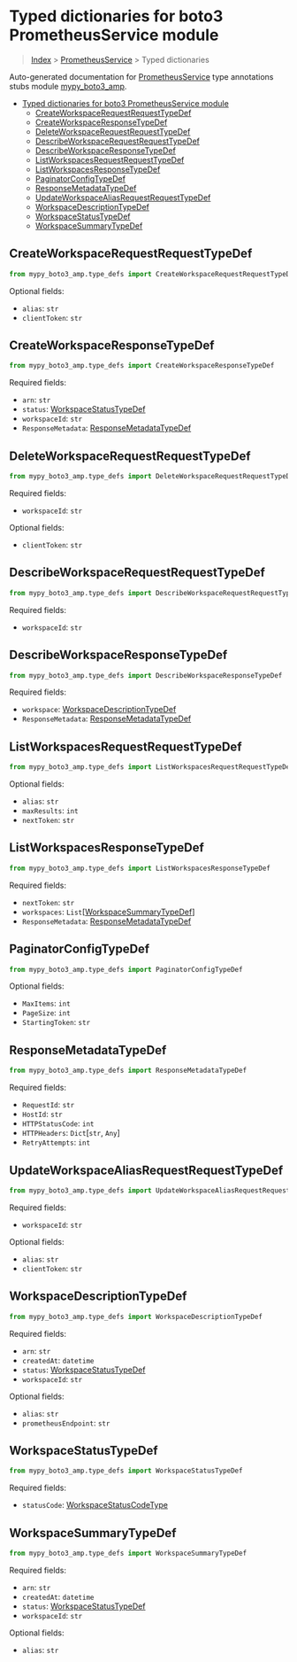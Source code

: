 # Typed dictionaries for boto3 PrometheusService module

> [Index](..) > [PrometheusService](.) > Typed dictionaries

Auto-generated documentation for
[PrometheusService](https://boto3.amazonaws.com/v1/documentation/api/latest/reference/services/amp.html#PrometheusService)
type annotations stubs module
[mypy_boto3_amp](https://pypi.org/project/mypy-boto3-amp/).

- [Typed dictionaries for boto3 PrometheusService module](#typed-dictionaries-for-boto3-prometheusservice-module)
  - [CreateWorkspaceRequestRequestTypeDef](#createworkspacerequestrequesttypedef)
  - [CreateWorkspaceResponseTypeDef](#createworkspaceresponsetypedef)
  - [DeleteWorkspaceRequestRequestTypeDef](#deleteworkspacerequestrequesttypedef)
  - [DescribeWorkspaceRequestRequestTypeDef](#describeworkspacerequestrequesttypedef)
  - [DescribeWorkspaceResponseTypeDef](#describeworkspaceresponsetypedef)
  - [ListWorkspacesRequestRequestTypeDef](#listworkspacesrequestrequesttypedef)
  - [ListWorkspacesResponseTypeDef](#listworkspacesresponsetypedef)
  - [PaginatorConfigTypeDef](#paginatorconfigtypedef)
  - [ResponseMetadataTypeDef](#responsemetadatatypedef)
  - [UpdateWorkspaceAliasRequestRequestTypeDef](#updateworkspacealiasrequestrequesttypedef)
  - [WorkspaceDescriptionTypeDef](#workspacedescriptiontypedef)
  - [WorkspaceStatusTypeDef](#workspacestatustypedef)
  - [WorkspaceSummaryTypeDef](#workspacesummarytypedef)

## CreateWorkspaceRequestRequestTypeDef

```python
from mypy_boto3_amp.type_defs import CreateWorkspaceRequestRequestTypeDef
```

Optional fields:

- `alias`: `str`
- `clientToken`: `str`

## CreateWorkspaceResponseTypeDef

```python
from mypy_boto3_amp.type_defs import CreateWorkspaceResponseTypeDef
```

Required fields:

- `arn`: `str`
- `status`: [WorkspaceStatusTypeDef](./type_defs.md#workspacestatustypedef)
- `workspaceId`: `str`
- `ResponseMetadata`:
  [ResponseMetadataTypeDef](./type_defs.md#responsemetadatatypedef)

## DeleteWorkspaceRequestRequestTypeDef

```python
from mypy_boto3_amp.type_defs import DeleteWorkspaceRequestRequestTypeDef
```

Required fields:

- `workspaceId`: `str`

Optional fields:

- `clientToken`: `str`

## DescribeWorkspaceRequestRequestTypeDef

```python
from mypy_boto3_amp.type_defs import DescribeWorkspaceRequestRequestTypeDef
```

Required fields:

- `workspaceId`: `str`

## DescribeWorkspaceResponseTypeDef

```python
from mypy_boto3_amp.type_defs import DescribeWorkspaceResponseTypeDef
```

Required fields:

- `workspace`:
  [WorkspaceDescriptionTypeDef](./type_defs.md#workspacedescriptiontypedef)
- `ResponseMetadata`:
  [ResponseMetadataTypeDef](./type_defs.md#responsemetadatatypedef)

## ListWorkspacesRequestRequestTypeDef

```python
from mypy_boto3_amp.type_defs import ListWorkspacesRequestRequestTypeDef
```

Optional fields:

- `alias`: `str`
- `maxResults`: `int`
- `nextToken`: `str`

## ListWorkspacesResponseTypeDef

```python
from mypy_boto3_amp.type_defs import ListWorkspacesResponseTypeDef
```

Required fields:

- `nextToken`: `str`
- `workspaces`:
  `List`\[[WorkspaceSummaryTypeDef](./type_defs.md#workspacesummarytypedef)\]
- `ResponseMetadata`:
  [ResponseMetadataTypeDef](./type_defs.md#responsemetadatatypedef)

## PaginatorConfigTypeDef

```python
from mypy_boto3_amp.type_defs import PaginatorConfigTypeDef
```

Optional fields:

- `MaxItems`: `int`
- `PageSize`: `int`
- `StartingToken`: `str`

## ResponseMetadataTypeDef

```python
from mypy_boto3_amp.type_defs import ResponseMetadataTypeDef
```

Required fields:

- `RequestId`: `str`
- `HostId`: `str`
- `HTTPStatusCode`: `int`
- `HTTPHeaders`: `Dict`\[`str`, `Any`\]
- `RetryAttempts`: `int`

## UpdateWorkspaceAliasRequestRequestTypeDef

```python
from mypy_boto3_amp.type_defs import UpdateWorkspaceAliasRequestRequestTypeDef
```

Required fields:

- `workspaceId`: `str`

Optional fields:

- `alias`: `str`
- `clientToken`: `str`

## WorkspaceDescriptionTypeDef

```python
from mypy_boto3_amp.type_defs import WorkspaceDescriptionTypeDef
```

Required fields:

- `arn`: `str`
- `createdAt`: `datetime`
- `status`: [WorkspaceStatusTypeDef](./type_defs.md#workspacestatustypedef)
- `workspaceId`: `str`

Optional fields:

- `alias`: `str`
- `prometheusEndpoint`: `str`

## WorkspaceStatusTypeDef

```python
from mypy_boto3_amp.type_defs import WorkspaceStatusTypeDef
```

Required fields:

- `statusCode`:
  [WorkspaceStatusCodeType](./literals.md#workspacestatuscodetype)

## WorkspaceSummaryTypeDef

```python
from mypy_boto3_amp.type_defs import WorkspaceSummaryTypeDef
```

Required fields:

- `arn`: `str`
- `createdAt`: `datetime`
- `status`: [WorkspaceStatusTypeDef](./type_defs.md#workspacestatustypedef)
- `workspaceId`: `str`

Optional fields:

- `alias`: `str`
